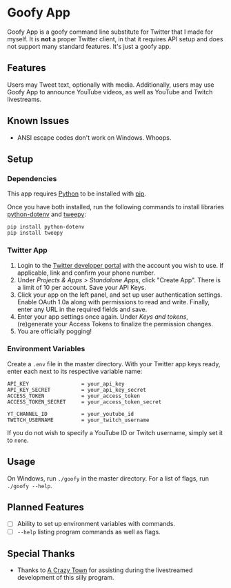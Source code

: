 # Goofy App
Goofy App is a goofy command line substitute for Twitter that I made for myself. It is __not__ a proper Twitter client, in that it requires API setup and does not support many standard features. It's just a goofy app.
## Features
Users may Tweet text, optionally with media. Additionally, users may use Goofy App to announce YouTube videos, as well as YouTube and Twitch livestreams.
## Known Issues
- ANSI escape codes don't work on Windows. Whoops.

## Setup
### Dependencies
This app requires [Python](https://python.org) to be installed with [pip](https://en.wikipedia.org/wiki/Pip_(package_manager)).

Once you have both installed, run the following commands to install libraries [python-dotenv]() and [tweepy](https://www.tweepy.org/):
```
pip install python-dotenv
pip install tweepy
```
### Twitter App
1. Login to the [Twitter developer portal](https://apps.twitter.com) with the account you wish to use. If applicable, link and confirm your phone number.
2. Under *Projects & Apps > Standalone Apps*, click "Create App". There is a limit of 10 per account. Save your API Keys.
3. Click your app on the left panel, and set up user authentication settings. Enable OAuth 1.0a along with permissions to read and write. Finally, enter any URL in the required fields and save.
4. Enter your app settings once again. Under *Keys and tokens*, (re)generate your Access Tokens to finalize the permission changes.
5. You are officially pogging!
### Environment Variables
Create a `.env` file in the master directory. With your Twitter app keys ready, enter each next to its respective variable name:
```
API_KEY                 = your_api_key
API_KEY_SECRET          = your_api_key_secret
ACCESS_TOKEN            = your_access_token
ACCESS_TOKEN_SECRET     = your_access_token_secret

YT_CHANNEL_ID           = your_youtube_id
TWITCH_USERNAME         = your_twitch_username
```
If you do not wish to specify a YouTube ID or Twitch username, simply set it to `none`.
## Usage
On Windows, run `./goofy` in the master directory. For a list of flags, run `./goofy --help`.
## Planned Features
- [ ] Ability to set up environment variables with commands.
- [ ] `--help` listing program commands as well as flags.
## Special Thanks
- Thanks to [A Crazy Town](https://github.com/acrazytown) for assisting during the livestreamed development of this silly program.